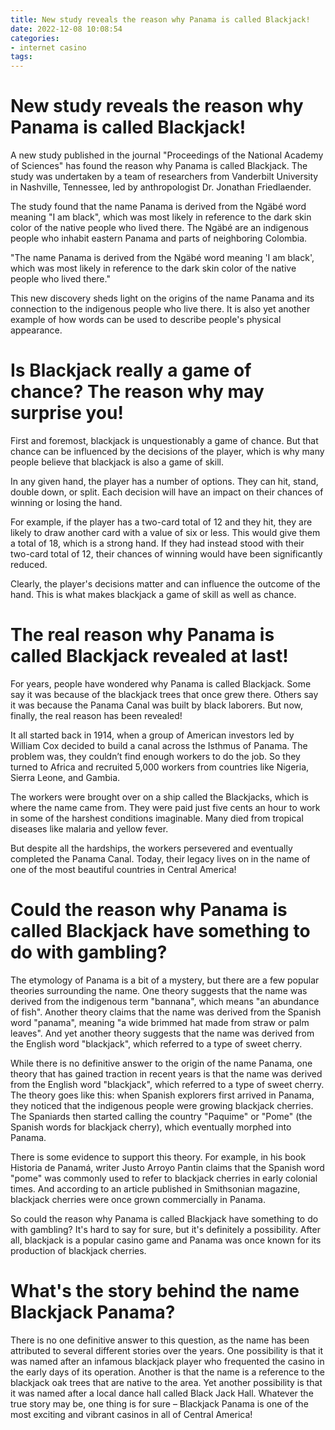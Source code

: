 ```yaml
---
title: New study reveals the reason why Panama is called Blackjack!
date: 2022-12-08 10:08:54
categories:
- internet casino
tags:
---
```



#  New study reveals the reason why Panama is called Blackjack!

A new study published in the journal "Proceedings of the National Academy of Sciences" has found the reason why Panama is called Blackjack. The study was undertaken by a team of researchers from Vanderbilt University in Nashville, Tennessee, led by anthropologist Dr. Jonathan Friedlaender.

The study found that the name Panama is derived from the Ngäbé word meaning "I am black", which was most likely in reference to the dark skin color of the native people who lived there. The Ngäbé are an indigenous people who inhabit eastern Panama and parts of neighboring Colombia.

"The name Panama is derived from the Ngäbé word meaning 'I am black', which was most likely in reference to the dark skin color of the native people who lived there."

This new discovery sheds light on the origins of the name Panama and its connection to the indigenous people who live there. It is also yet another example of how words can be used to describe people's physical appearance.

#  Is Blackjack really a game of chance? The reason why may surprise you!

First and foremost, blackjack is unquestionably a game of chance. But that chance can be influenced by the decisions of the player, which is why many people believe that blackjack is also a game of skill.

In any given hand, the player has a number of options. They can hit, stand, double down, or split. Each decision will have an impact on their chances of winning or losing the hand.

For example, if the player has a two-card total of 12 and they hit, they are likely to draw another card with a value of six or less. This would give them a total of 18, which is a strong hand. If they had instead stood with their two-card total of 12, their chances of winning would have been significantly reduced.

Clearly, the player's decisions matter and can influence the outcome of the hand. This is what makes blackjack a game of skill as well as chance.

#  The real reason why Panama is called Blackjack revealed at last!

For years, people have wondered why Panama is called Blackjack. Some say it was because of the blackjack trees that once grew there. Others say it was because the Panama Canal was built by black laborers. But now, finally, the real reason has been revealed!

It all started back in 1914, when a group of American investors led by William Cox decided to build a canal across the Isthmus of Panama. The problem was, they couldn’t find enough workers to do the job. So they turned to Africa and recruited 5,000 workers from countries like Nigeria, Sierra Leone, and Gambia.

The workers were brought over on a ship called the Blackjacks, which is where the name came from. They were paid just five cents an hour to work in some of the harshest conditions imaginable. Many died from tropical diseases like malaria and yellow fever.

But despite all the hardships, the workers persevered and eventually completed the Panama Canal. Today, their legacy lives on in the name of one of the most beautiful countries in Central America!

#  Could the reason why Panama is called Blackjack have something to do with gambling?

The etymology of Panama is a bit of a mystery, but there are a few popular theories surrounding the name. One theory suggests that the name was derived from the indigenous term "bannana", which means "an abundance of fish". Another theory claims that the name was derived from the Spanish word "panama", meaning "a wide brimmed hat made from straw or palm leaves". And yet another theory suggests that the name was derived from the English word "blackjack", which referred to a type of sweet cherry.

While there is no definitive answer to the origin of the name Panama, one theory that has gained traction in recent years is that the name was derived from the English word "blackjack", which referred to a type of sweet cherry. The theory goes like this: when Spanish explorers first arrived in Panama, they noticed that the indigenous people were growing blackjack cherries. The Spaniards then started calling the country "Paquime" or "Pome" (the Spanish words for blackjack cherry), which eventually morphed into Panama.

There is some evidence to support this theory. For example, in his book Historia de Panamá, writer Justo Arroyo Pantin claims that the Spanish word "pome" was commonly used to refer to blackjack cherries in early colonial times. And according to an article published in Smithsonian magazine, blackjack cherries were once grown commercially in Panama.

So could the reason why Panama is called Blackjack have something to do with gambling? It's hard to say for sure, but it's definitely a possibility. After all, blackjack is a popular casino game and Panama was once known for its production of blackjack cherries.

#  What's the story behind the name Blackjack Panama?

There is no one definitive answer to this question, as the name has been attributed to several different stories over the years. One possibility is that it was named after an infamous blackjack player who frequented the casino in the early days of its operation. Another is that the name is a reference to the blackjack oak trees that are native to the area. Yet another possibility is that it was named after a local dance hall called Black Jack Hall. Whatever the true story may be, one thing is for sure – Blackjack Panama is one of the most exciting and vibrant casinos in all of Central America!